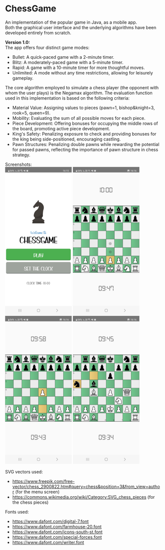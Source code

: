 # ChessGame
An implementation of the popular game in Java, as a mobile app.  
Both the graphical user interface and the underlying algorithms have been developed entirely from scratch.

**Version 1.0:**  
The app offers four distinct game modes:
* Bullet: A quick-paced game with a 2-minute timer.
* Blitz: A moderately-paced game with a 5-minute timer.
* Rapid: A game with a 10-minute timer for more thoughtful moves.
* Unlimited: A mode without any time restrictions, allowing for leisurely gameplay.

The core algorithm employed to simulate a chess player (the opponent with whom the user plays) is the Negamax algorithm. The evaluation function used in this implementation is based on the following criteria:
* Material Value: Assigning values to pieces (pawn=1, bishop&knight=3, rook=5, queen=9).
* Mobility: Evaluating the sum of all possible moves for each piece.
* Piece Development: Offering bonuses for occupying the middle rows of the board, promoting active piece development.
* King's Safety: Penalizing exposure to check and providing bonuses for the king being side-positioned, encouraging castling.
* Pawn Structures: Penalizing double pawns while rewarding the potential for passed pawns, reflecting the importance of pawn structure in chess strategy.

Screenshots:    
<img src="app/src/main/assets/Images/Screenshot_20230925_161552_ChessGame.jpg" width="216" height="480" alt="MainMenu">
<img src="app/src/main/assets/Images/Screenshot_20230925_161609_ChessGame.jpg" width="216" height="480" alt="MainMenu">
<img src="app/src/main/assets/Images/Screenshot_20230925_161614_ChessGame.jpg" width="216" height="480" alt="MainMenu">
<img src="app/src/main/assets/Images/Screenshot_20230925_161641_ChessGame.jpg" width="216" height="480" alt="MainMenu">


SVG vectors used:
* https://www.freepik.com/free-vector/chess_2900822.htm#query=chess&position=3&from_view=author (for the menu screen)
* https://commons.wikimedia.org/wiki/Category:SVG_chess_pieces (for the chess pieces)

Fonts used:
* https://www.dafont.com/digital-7.font
* https://www.dafont.com/farmhouse-20.font
* https://www.dafont.com/icons-south-st.font
* https://www.dafont.com/special-forces.font
* https://www.dafont.com/writer.font
